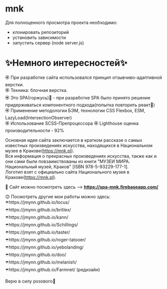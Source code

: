 # mnk 
Для полноценного просмотра проекта необходимо:
  - клонировать репозиторий 
  - установить зависимости
  - запустить сервер (node server.js)
 
# ✨Немного интересностей✨

🏵️ При разработке сайта использовался принцип отзывчиво-адаптивной верстки. <br>
🏵️ Техника: блочная верстка. <br>
🏵️ Это SPA(горжусь)💖 - при разработке SPA было принято решение придерживаться компонентного подхода(попытка повторить реакт🥲)<br>
🏵️ Применение методологии БЭМ, технологии CSS Flexbox, ESM, LazyLoad(IntersectionObserver)<br>
🏵️ Использование SCSS-Препроцессора
🏵️ Lighthouse оценка производительности - 92%

Основная идея сайта заключается в кратком рассказе о самых известных произведениях искусства, находящихся в Национальном музее в Кракове(https://mnk.pl).<br>
Вся информация о прекрасных произведениях искусства, также как и они сами  были повзаимствованы из книги "МУЗЕИ МИРА. Национальный музей, Краков" [ISBN 978-5-93229-177-1].<br> 
Логотип взят с официально сайта Национального музея в Кракове(https://mnk.pl).

🤗 Сайт можно посмотреть здесь --> **https://spa-mnk.firebaseapp.com/**

😊 Посмотреть другие мои работы можно здесь: <br>
   ☂️https://jmynn.github.io/locus/ <br>
   ☂️https://jmynn.github.io/britlex/ <br>
   ☂️https://jmynn.github.io/kann/ <br>
   ☂️https://jmynn.github.io/Schillings/ <br>
   ☂️https://jmynn.github.io/taster/ <br>
   ☂️https://jmynn.github.io/roger-tatooer/ <br>
   ☂️https://jmynn.github.io/yebolanding/ <br>
   ☂️https://jmynn.github.io/doo/ <br>
   ☂️https://jmynn.github.io/melanish/ <br>
   ☂️https://jmynn.github.io/Farmnet/ (редизайн) <br>
  

Верю в силу розового🌸
